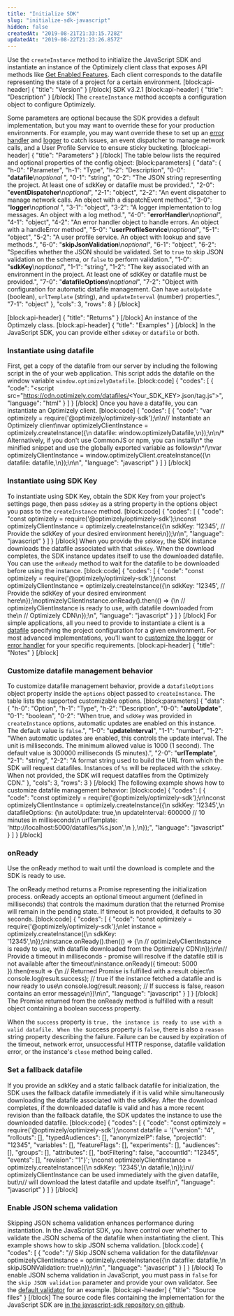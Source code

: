```yaml
---
title: "Initialize SDK"
slug: "initialize-sdk-javascript"
hidden: false
createdAt: "2019-08-21T21:33:15.728Z"
updatedAt: "2019-08-22T21:23:26.857Z"
---
```

Use the `createInstance` method to initialize the JavaScript SDK and instantiate an instance of the Optimizely client class that exposes API methods like [Get Enabled Features](doc:get-enabled-features-javascript). Each client corresponds to the datafile representing the state of a project for a certain environment.
[block:api-header]
{
  "title": "Version"
}
[/block]
SDK v3.2.1
[block:api-header]
{
  "title": "Description"
}
[/block]
The `createInstance` method accepts a configuration object to configure Optimizely.

Some parameters are optional because the SDK provides a default implementation, but you may want to override these for your production environments. For example, you may want override these to set up an [error handler](doc:customize-error-handler-javascript) and [logger](doc:customize-logger-javascript) to catch issues, an event dispatcher to manage network calls, and a User Profile Service to ensure sticky bucketing.
[block:api-header]
{
  "title": "Parameters"
}
[/block]
The table below lists the required and optional properties of the config object:
[block:parameters]
{
  "data": {
    "h-0": "Parameter",
    "h-1": "Type",
    "h-2": "Description",
    "0-0": "**datafile**\n*optional* ",
    "0-1": "string",
    "0-2": "The JSON string representing the project.  At least one of sdkKey or datafile must be provided.",
    "2-0": "**eventDispatcher**\n*optional*",
    "2-1": "object",
    "2-2": "An event dispatcher to manage network calls. An object with a dispatchEvent method.",
    "3-0": "**logger**\n*optional* ",
    "3-1": "object",
    "3-2": "A logger implementation to log messages. An object with a log method.",
    "4-0": "**errorHandler**\n*optional*",
    "4-1": "object",
    "4-2": "An error handler object to handle errors. An object with a handleError method",
    "5-0": "**userProfileService**\n*optional*",
    "5-1": "object",
    "5-2": "A user profile service. An object with lookup and save methods.",
    "6-0": "**skipJsonValidation**\n*optional*",
    "6-1": "object",
    "6-2": "Specifies whether the JSON should be validated. Set to `true` to skip JSON validation on the schema, or `false` to perform validation.",
    "1-0": "**sdkKey**\n*optional*",
    "1-1": "string",
    "1-2": "The key associated with an environment in the project. At least one of sdkKey or datafile must be provided.",
    "7-0": "**datafileOptions**\n*optional*",
    "7-2": "Object with configuration for automatic datafile management. Can have `autoUpdate` (boolean), `urlTemplate` (string), and `updateInterval` (number) properties.",
    "7-1": "object"
  },
  "cols": 3,
  "rows": 8
}
[/block]

[block:api-header]
{
  "title": "Returns"
}
[/block]
An instance of the Optimzely class.
[block:api-header]
{
  "title": "Examples"
}
[/block]
In the JavaScript SDK, you can provide either `sdkKey` or `datafile` or both.

### Instantiate using datafile

First, get a copy of the datafile from our server by including the following script in the <head> of your web application. This script adds the datafile on the window variable `window.optimizelyDatafile`.
[block:code]
{
  "codes": [
    {
      "code": "<script src=\"https://cdn.optimizely.com/datafiles/<Your_SDK_KEY>.json/tag.js\"></script>",
      "language": "html"
    }
  ]
}
[/block]
Once you have a datafile, you can instantiate an Optimizely client. 
[block:code]
{
  "codes": [
    {
      "code": "var optimizely = require('@optimizely/optimizely-sdk');\n\n// Instantiate an Optimizely client\nvar optimizelyClientInstance = optimizely.createInstance({\n  datafile: window.optimizelyDatafile,\n});\n\n/* Alternatively, if you don't use CommonJS or npm, you can install\n*  the minified snippet and use the globally exported variable as follows\n*/\nvar optimizelyClientInstance = window.optimizelyClient.createInstance({\n  datafile: datafile,\n});\n\n",
      "language": "javascript"
    }
  ]
}
[/block]
### Instantiate using SDK Key

To instantiate using SDK Key, obtain the SDK Key from your project's settings page, then pass `sdkKey` as a string property in the options object you pass to the `createInstance` method.
[block:code]
{
  "codes": [
    {
      "code": "const optimizely = require('@optimizely/optimizely-sdk');\nconst optimizelyClientInstance = optimizely.createInstance({\n  sdkKey: '12345', // Provide the sdkKey of your desired environment here\n});\n\n",
      "language": "javascript"
    }
  ]
}
[/block]
When you provide the `sdkKey`, the SDK instance downloads the datafile associated with that `sdkKey`. When the download completes, the SDK instance updates itself to use the downloaded datafile. You can use the `onReady` method to wait for the datafile to be downloaded before using the instance.
[block:code]
{
  "codes": [
    {
      "code": "const optimizely = require('@optimizely/optimizely-sdk');\nconst optimizelyClientInstance = optimizely.createInstance({\n  sdkKey: '12345', // Provide the sdkKey of your desired environment here\n});\noptimizelyClientInstance.onReady().then(() => {\n  // optimizelyClientInstance is ready to use, with datafile downloaded from the\n  // Optimizely CDN\n});\n",
      "language": "javascript"
    }
  ]
}
[/block]
For simple applications, all you need to provide to instantiate a client is a [datafile](doc:get-the-datafile) specifying the project configuration for a given environment. For most advanced implementations, you'll want to [customize the logger](doc:customize-logger-javascript) or [error handler](doc:customize-error-handler-javascript) for your specific requirements.
[block:api-header]
{
  "title": "Notes"
}
[/block]
### Customize datafile management behavior

To customize datafile management behavior, provide a `datafileOptions` object property inside the `options` object passed to `createInstance`. The table lists the supported customizable options.
[block:parameters]
{
  "data": {
    "h-0": "Option",
    "h-1": "Type",
    "h-2": "Description",
    "0-0": "**autoUpdate**",
    "0-1": "boolean",
    "0-2": "When true, and `sdkKey` was provided in `createInstance` options, automatic updates are enabled on this instance. The default value is `false`.",
    "1-0": "**updateInterval**",
    "1-1": "number",
    "1-2": "When automatic updates are enabled, this controls the update interval. The unit is milliseconds. The minimum allowed value is 1000 (1 second). The default value is 300000 milliseconds (5 minutes).",
    "2-0": "**urlTemplate**",
    "2-1": "string",
    "2-2": "A format string used to build the URL from which the SDK will request datafiles. Instances of `%s` will be replaced with the `sdkKey`. When not provided, the SDK will request datafiles from the Optimizely CDN."
  },
  "cols": 3,
  "rows": 3
}
[/block]
The following example shows how to customize datafile management behavior:
[block:code]
{
  "codes": [
    {
      "code": "const optimizely = require('@optimizely/optimizely-sdk');\n\nconst optimizelyClientInstance = optimizely.createInstance({\n  sdkKey: '12345',\n  datafileOptions: {\n    autoUpdate: true,\n    updateInterval: 600000 // 10 minutes in milliseconds\n    urlTemplate: 'http://localhost:5000/datafiles/%s.json',\n  },\n});",
      "language": "javascript"
    }
  ]
}
[/block]
### onReady

Use the onReady method to wait until the download is complete and the SDK is ready to use.

The onReady method returns a Promise representing the initialization process.
onReady accepts an optional timeout argument (defined in milliseconds) that controls the maximum duration that the returned Promise will remain in the pending state. If timeout is not provided, it defaults to 30 seconds.
[block:code]
{
  "codes": [
    {
      "code": "const optimizely = require('@optimizely/optimizely-sdk');\nlet instance = optimizely.createInstance({\n  sdkKey: '12345',\n});\ninstance.onReady().then(() => {\n  // optimizelyClientInstance is ready to use, with datafile downloaded from the Optimizely CDN\n});\n\n// Provide a timeout in milliseconds - promise will resolve if the datafile still is not available after the timeout\ninstance.onReady({ timeout: 5000 }).then(result => {\n  // Returned Promise is fulfilled with a result object\n  console.log(result.success); // true if the instance fetched a datafile and is now ready to use\n  console.log(result.reason); // If success is false, reason contains an error message\n})\n\n",
      "language": "javascript"
    }
  ]
}
[/block]
The Promise returned from the onReady method is fulfilled with a result object containing a boolean success property.

When the `success` property is `true, the instance is ready to use with a valid datafile. When the `success property is `false`, there is also a `reason` string property describing the failure. Failure can be caused by expiration of the timeout, network error, unsuccessful HTTP response, datafile validation error, or the instance's `close` method being called.

### Set a fallback datafile

If you provide an sdkKey and a static fallback datafile for initialization, the SDK uses the fallback datafile immediately if it is valid while simultaneously downloading the datafile associated with the sdkKey. After the download completes, if the downloaded datafile is valid and has a more recent revision than the fallback datafile, the SDK updates the instance to use the downloaded datafile.
[block:code]
{
  "codes": [
    {
      "code": "const optimizely = require('@optimizely/optimizely-sdk');\nconst datafile = '{\"version\": \"4\", \"rollouts\": [], \"typedAudiences\": [], \"anonymizeIP\": false, \"projectId\": \"12345\", \"variables\": [], \"featureFlags\": [], \"experiments\": [], \"audiences\": [], \"groups\": [], \"attributes\": [], \"botFiltering\": false, \"accountId\": \"12345\", \"events\": [], \"revision\": \"1\"}'; \nconst optimizelyClientInstance = optimizely.createInstance({\n  sdkKey: '12345',\n  datafile,\n});\n// optimizelyClientInstance can be used immediately with the given datafile, but\n// will download the latest datafile and update itself\n",
      "language": "javascript"
    }
  ]
}
[/block]
### Enable JSON schema validation

Skipping JSON schema validation enhances performance during instantiation. In the JavaScript SDK, you have control over whether to validate the JSON schema of the datafile when instantiating the client. This example shows how to skip JSON schema validation.
[block:code]
{
  "codes": [
    {
      "code": "// Skip JSON schema validation for the datafile\nvar optimizelyClientInstance = optimizely.createInstance({\n  datafile: datafile,\n  skipJSONValidation: true\n});\n\n",
      "language": "javascript"
    }
  ]
}
[/block]
To enable JSON schema validation in JavaScript, you must pass in `false` for the `skip JSON validation` parameter and provide your own validator. See the [default validator](https://github.com/optimizely/javascript-sdk/blob/master/packages/optimizely-sdk/lib/utils/json_schema_validator/index.js) for an example.
[block:api-header]
{
  "title": "Source files"
}
[/block]
The source code files containing the implementation for the JavaScript SDK are [in the javascript-sdk repository on github](https://github.com/optimizely/javascript-sdk/tree/master/packages/optimizely-sdk/lib/).